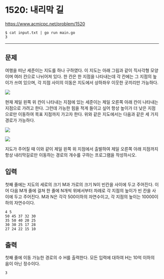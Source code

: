 # 1520: 내리막 길

https://www.acmicpc.net/problem/1520

```
$ cat input.txt | go run main.go
3
```

---

## 문제

여행을 떠난 세준이는 지도를 하나 구하였다. 이 지도는 아래 그림과 같이 직사각형
모양이며 여러 칸으로 나뉘어져 있다. 한 칸은 한 지점을 나타내는데 각 칸에는 그
지점의 높이가 쓰여 있으며, 각 지점 사이의 이동은 지도에서 상하좌우 이웃한
곳끼리만 가능하다.

![](https://www.acmicpc.net/upload/201004/1.PNG)

현재 제일 왼쪽 위 칸이 나타내는 지점에 있는 세준이는 제일 오른쪽 아래 칸이
나타내는 지점으로 가려고 한다. 그런데 가능한 힘을 적게 들이고 싶어 항상 높이가
더 낮은 지점으로만 이동하여 목표 지점까지 가고자 한다. 위와 같은 지도에서는
다음과 같은 세 가지 경로가 가능하다.

![](https://www.acmicpc.net/upload/201004/2.png)

![](https://www.acmicpc.net/upload/201004/3.png)

지도가 주어질 때 이와 같이 제일 왼쪽 위 지점에서 출발하여 제일 오른쪽 아래
지점까지 항상 내리막길로만 이동하는 경로의 개수를 구하는 프로그램을 작성하시오.

## 입력

첫째 줄에는 지도의 세로의 크기 M과 가로의 크기 N이 빈칸을 사이에 두고 주어진다.
이어 다음 M개 줄에 걸쳐 한 줄에 N개씩 위에서부터 차례로 각 지점의 높이가 빈
칸을 사이에 두고 주어진다. M과 N은 각각 500이하의 자연수이고, 각 지점의 높이는
10000이하의 자연수이다.

```
4 5
50 45 37 32 30
35 50 40 20 25
30 30 25 17 28
27 24 22 15 10
```

## 출력

첫째 줄에 이동 가능한 경로의 수 H를 출력한다. 모든 입력에 대하여 H는 10억
이하의 음이 아닌 정수이다.

```
3
```
